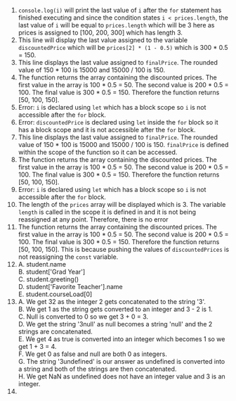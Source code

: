 1. `console.log(i)` will print the last value of `i` after the `for` statement has finished executing and since the condition states `i < prices.length`, the last value of `i` will be equal to `prices.length` which will be 3 here as prices is assigned to [100, 200, 300] which has length 3.
2. This line will display the last value assigned to the variable `discountedPrice` which will be `prices[2] * (1 - 0.5)` which is 300 * 0.5 = 150.
3. This line displays the last value assigned to `finalPrice`. The rounded value of 150 * 100 is 15000 and 15000 / 100 is 150.
4. The function returns the array containing the discounted prices. The first value in the array is 100 * 0.5 = 50. The second value is 200 * 0.5 = 100. The final value is 300 * 0.5 = 150. Therefore the function returns [50, 100, 150].
5. Error: `i` is declared using `let` which has a block scope so `i` is not accessible after the `for` block.
6. Error: `discountedPrice` is declared using `let` inside the `for` block so it has a block scope and it is not accessible after the `for` block.
7. This line displays the last value assigned to `finalPrice`. The rounded value of 150 * 100 is 15000 and 15000 / 100 is 150. `finalPrice` is defined within the scope of the function so it can be accessed.
8. The function returns the array containing the discounted prices. The first value in the array is 100 * 0.5 = 50. The second value is 200 * 0.5 = 100. The final value is 300 * 0.5 = 150. Therefore the function returns [50, 100, 150].
9. Error: `i` is declared using `let` which has a block scope so `i` is not accessible after the `for` block.
10. The length of the `prices` array will be displayed which is 3. The variable `length` is called in the scope it is defined in and it is not being reassigned at any point. Therefore, there is no error
11. The function returns the array containing the discounted prices. The first value in the array is 100 * 0.5 = 50. The second value is 200 * 0.5 = 100. The final value is 300 * 0.5 = 150. Therefore the function returns [50, 100, 150]. This is because pushing the values of `discountedPrices` is not reassigning the `const` variable.
12.  A. student.name <br>
     B. student['Grad Year'] <br> 
     C. student.greeting() <br> 
     D. student['Favorite Teacher'].name <br> 
     E. student.courseLoad[0] <br> 
13.  A. We get 32 as the integer 2 gets concatenated to the string '3'. <br>
     B. We get 1 as the string gets converted to an integer and 3 - 2 is 1. <br> 
     C. Null is converted to 0 so we get 3 + 0 = 3. <br> 
     D. We get the string '3null' as null becomes a string 'null' and the 2 strings are concatenated. <br> 
     E. We get 4 as true is converted into an integer which becomes 1 so we get 1 + 3 = 4. <br> 
     F. We get 0 as false and null are both 0 as integers. <br>
     G. The string '3undefined' is our answer as undefined is converted into a string and both of the strings are then concatenated. <br>
     H. We get NaN as undefined does not have an integer value and 3 is an integer.
14. 

